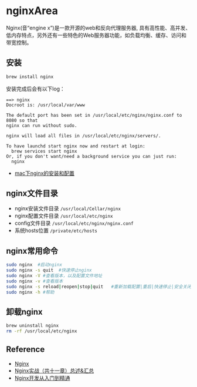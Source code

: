 # nginxArea

Nginx(音“engine x”)是一款开源的web和反向代理服务器, 具有高性能、高并发、低内存特点，另外还有一些特色的Web服务器功能，如负载均衡、缓存、访问和带宽控制。

## 安装

```bash
brew install nginx
```

安装完成后会有以下log：

```
==> nginx
Docroot is: /usr/local/var/www

The default port has been set in /usr/local/etc/nginx/nginx.conf to 8080 so that
nginx can run without sudo.

nginx will load all files in /usr/local/etc/nginx/servers/.

To have launchd start nginx now and restart at login:
  brew services start nginx
Or, if you don't want/need a background service you can just run:
  nginx

```

- [mac下nginx的安装和配置](https://www.jianshu.com/p/026d67cc6cb1)

## nginx文件目录

-  nginx安装文件目录 `/usr/local/Cellar/nginx`
-  nginx配置文件目录 `/usr/local/etc/nginx`
-  config文件目录 `/usr/local/etc/nginx/nginx.conf`
-  系统hosts位置 `/private/etc/hosts`

## nginx常用命令

```bash
sudo nginx  #启动nginx
sudo nginx -s quit  #快速停止nginx
sudo nginx -V #查看版本，以及配置文件地址
sudo nginx -v #查看版本
sudo nginx -s reload|reopen|stop|quit   #重新加载配置|重启|快速停止|安全关闭nginx
sudo nginx -h #帮助
```

## 卸载nginx

```bash
brew uninstall nginx
rm -rf /usr/local/etc/nginx
```

## Reference

- [Nginx](https://nginx.org/)
- [Nginx实战（共十一章）总述&汇总](https://blog.csdn.net/ouyida3/article/details/86771967)
- [Nginx开发从入门到精通](http://tengine.taobao.org/book/index.html)
